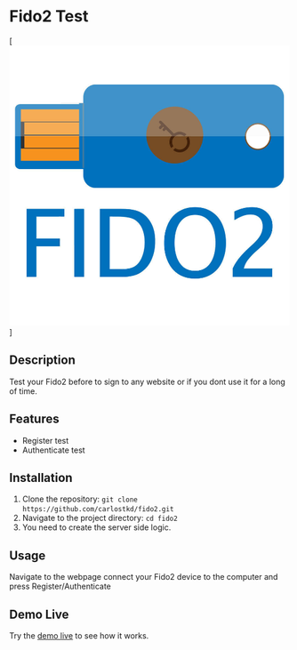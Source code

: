 # Fido2 Test

[![Project Logo](fido2.jpeg)]


## Description

Test your Fido2 before to sign to any website or if you dont use it for a long of time.

## Features

- Register test
- Authenticate test


## Installation

1. Clone the repository: `git clone https://github.com/carlostkd/fido2.git`
2. Navigate to the project directory: `cd fido2`
3. You need to create the server side logic. 

## Usage

Navigate to the webpage connect your Fido2 device to the computer and press Register/Authenticate 

## Demo Live

Try the [demo live](https://www.carlostkd.ch/fido/) to see how it works.


